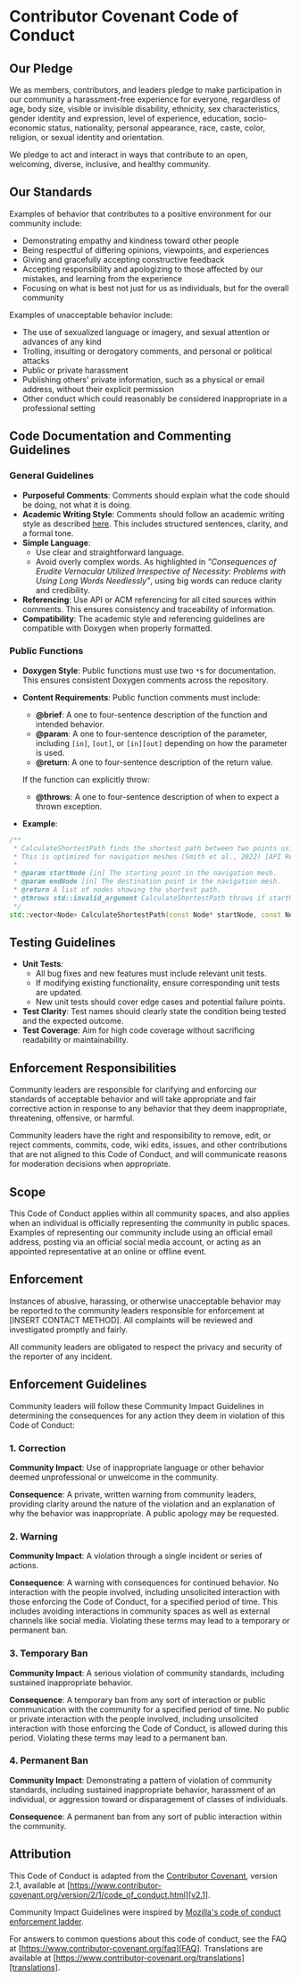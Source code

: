 
# Contributor Covenant Code of Conduct

## Our Pledge

We as members, contributors, and leaders pledge to make participation in our
community a harassment-free experience for everyone, regardless of age, body
size, visible or invisible disability, ethnicity, sex characteristics, gender
identity and expression, level of experience, education, socio-economic status,
nationality, personal appearance, race, caste, color, religion, or sexual
identity and orientation.

We pledge to act and interact in ways that contribute to an open, welcoming,
diverse, inclusive, and healthy community.

## Our Standards

Examples of behavior that contributes to a positive environment for our
community include:

* Demonstrating empathy and kindness toward other people
* Being respectful of differing opinions, viewpoints, and experiences
* Giving and gracefully accepting constructive feedback
* Accepting responsibility and apologizing to those affected by our mistakes,
  and learning from the experience
* Focusing on what is best not just for us as individuals, but for the overall
  community

Examples of unacceptable behavior include:

* The use of sexualized language or imagery, and sexual attention or advances of
  any kind
* Trolling, insulting or derogatory comments, and personal or political attacks
* Public or private harassment
* Publishing others' private information, such as a physical or email address,
  without their explicit permission
* Other conduct which could reasonably be considered inappropriate in a
  professional setting
## Code Documentation and Commenting Guidelines
### General Guidelines
* **Purposeful Comments**: Comments should explain what the code should be doing, not what it is doing.
* **Academic Writing Style**: Comments should follow an academic writing style as described [here](https://academic-englishuk.com/paragraphing/). This includes structured sentences, clarity, and a formal tone.
* **Simple Language**:
  - Use clear and straightforward language.
  - Avoid overly complex words. As highlighted in *"Consequences of Erudite Vernacular Utilized Irrespective of Necessity: Problems with Using Long Words Needlessly"*, using big words can reduce clarity and credibility.
* **Referencing**: Use API or ACM referencing for all cited sources within comments. This ensures consistency and traceability of information.
* **Compatibility**: The academic style and referencing guidelines are compatible with Doxygen when properly formatted.

### Public Functions
* **Doxygen Style**: Public functions must use two `*`s for documentation. This ensures consistent Doxygen comments across the repository.
* **Content Requirements**: Public function comments must include:
  * **@brief**: A one to four-sentence description of the function and intended behavior.
  * **@param**: A one to four-sentence description of the parameter, including `[in]`, `[out]`, or `[in][out]` depending on how the parameter is used.
  * **@return**: A one to four-sentence description of the return value.

  If the function can explicitly throw:
  * **@throws**: A one to four-sentence description of when to expect a thrown exception.

- **Example**:
```cpp
/**
 * CalculateShortestPath finds the shortest path between two points using the A* algorithm.
 * This is optimized for navigation meshes (Smith et al., 2022) [API Reference].
 *
 * @param startNode [in] The starting point in the navigation mesh.
 * @param endNode [in] The destination point in the navigation mesh.
 * @return A list of nodes showing the shortest path.
 * @throws std::invalid_argument CalculateShortestPath throws if startNode or endNode is null.
 */
std::vector<Node> CalculateShortestPath(const Node* startNode, const Node* endNode);
```

## Testing Guidelines
* **Unit Tests**:
  - All bug fixes and new features must include relevant unit tests.
  - If modifying existing functionality, ensure corresponding unit tests are updated.
  - New unit tests should cover edge cases and potential failure points.
* **Test Clarity**: Test names should clearly state the condition being tested and the expected outcome.
* **Test Coverage**: Aim for high code coverage without sacrificing readability or maintainability.

## Enforcement Responsibilities

Community leaders are responsible for clarifying and enforcing our standards of
acceptable behavior and will take appropriate and fair corrective action in
response to any behavior that they deem inappropriate, threatening, offensive,
or harmful.

Community leaders have the right and responsibility to remove, edit, or reject
comments, commits, code, wiki edits, issues, and other contributions that are
not aligned to this Code of Conduct, and will communicate reasons for moderation
decisions when appropriate.

## Scope

This Code of Conduct applies within all community spaces, and also applies when
an individual is officially representing the community in public spaces.
Examples of representing our community include using an official email address,
posting via an official social media account, or acting as an appointed
representative at an online or offline event.

## Enforcement

Instances of abusive, harassing, or otherwise unacceptable behavior may be
reported to the community leaders responsible for enforcement at
[INSERT CONTACT METHOD].
All complaints will be reviewed and investigated promptly and fairly.

All community leaders are obligated to respect the privacy and security of the
reporter of any incident.

## Enforcement Guidelines

Community leaders will follow these Community Impact Guidelines in determining
the consequences for any action they deem in violation of this Code of Conduct:

### 1. Correction

**Community Impact**: Use of inappropriate language or other behavior deemed
unprofessional or unwelcome in the community.

**Consequence**: A private, written warning from community leaders, providing
clarity around the nature of the violation and an explanation of why the
behavior was inappropriate. A public apology may be requested.

### 2. Warning

**Community Impact**: A violation through a single incident or series of
actions.

**Consequence**: A warning with consequences for continued behavior. No
interaction with the people involved, including unsolicited interaction with
those enforcing the Code of Conduct, for a specified period of time. This
includes avoiding interactions in community spaces as well as external channels
like social media. Violating these terms may lead to a temporary or permanent
ban.

### 3. Temporary Ban

**Community Impact**: A serious violation of community standards, including
sustained inappropriate behavior.

**Consequence**: A temporary ban from any sort of interaction or public
communication with the community for a specified period of time. No public or
private interaction with the people involved, including unsolicited interaction
with those enforcing the Code of Conduct, is allowed during this period.
Violating these terms may lead to a permanent ban.

### 4. Permanent Ban

**Community Impact**: Demonstrating a pattern of violation of community
standards, including sustained inappropriate behavior, harassment of an
individual, or aggression toward or disparagement of classes of individuals.

**Consequence**: A permanent ban from any sort of public interaction within the
community.

## Attribution

This Code of Conduct is adapted from the [Contributor Covenant][homepage],
version 2.1, available at
[https://www.contributor-covenant.org/version/2/1/code_of_conduct.html][v2.1].

Community Impact Guidelines were inspired by
[Mozilla's code of conduct enforcement ladder][Mozilla CoC].

For answers to common questions about this code of conduct, see the FAQ at
[https://www.contributor-covenant.org/faq][FAQ]. Translations are available at
[https://www.contributor-covenant.org/translations][translations].

[homepage]: https://www.contributor-covenant.org
[v2.1]: https://www.contributor-covenant.org/version/2/1/code_of_conduct.html
[Mozilla CoC]: https://github.com/mozilla/diversity
[FAQ]: https://www.contributor-covenant.org/faq
[translations]: https://www.contributor-covenant.org/translations


